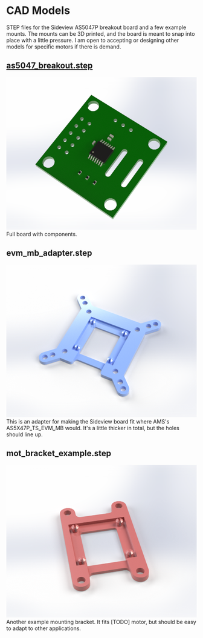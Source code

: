 # CAD Models
STEP files for the Sideview AS5047P breakout board and a few example mounts. The mounts can be 3D printed, and the board is meant to snap into place with a little pressure. I am open to accepting or designing other models for specific motors if there is demand.

## [as5047_breakout.step](as5047_breakout.step)
![Full board render](../img/as5047_breakout_render.png)
Full board with components.

## evm_mb_adapter.step
![evm_mb_adapter render](../img/evm_mb_adapter_render.png)
This is an adapter for making the Sideview board fit where AMS's AS5X47P_TS_EVM_MB would. It's a little thicker in total, but the holes should line up.

## mot_bracket_example.step
![Example bracket render](../img/mot_bracket_example_render.png)
Another example mounting bracket. It fits [TODO] motor, but should be easy to adapt to other applications.
